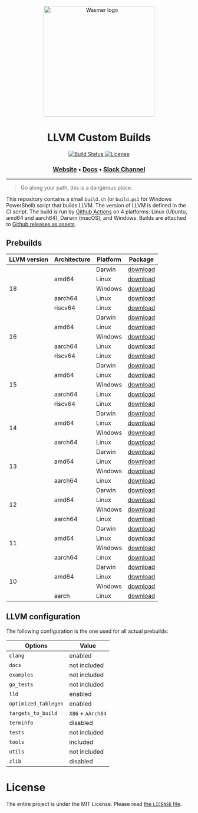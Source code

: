 <div align="center">
  <a href="https://wasmer.io" target="_blank" rel="noopener noreferrer">
    <img width="300" src="https://raw.githubusercontent.com/wasmerio/wasmer/master/assets/logo.png" alt="Wasmer logo">
  </a>
  
  <h1>LLVM Custom Builds</h1>
  
  <p>
    <a href="https://github.com/wasmerio/llvm-custom-builds/actions?query=workflow%3A%22Build%22">
      <img src="https://github.com/wasmerio/llvm-custom-builds/workflows/Build/badge.svg" alt="Build Status">
    </a>
    <a href="https://github.com/wasmerio/llvm-custom-builds/blob/master/LICENSE">
      <img src="https://img.shields.io/github/license/wasmerio/llvm-custom-builds.svg" alt="License">
    </a>
  </p>

  <h3>
    <a href="https://wasmer.io/">Website</a>
    <span> • </span>
    <a href="https://docs.wasmer.io">Docs</a>
    <span> • </span>
    <a href="https://slack.wasmer.io/">Slack Channel</a>
  </h3>

</div>

<hr/>

> Go along your path, this is a dangerous place.

This repository contains a small `build.sh` (or `build.ps1` for Windows 
PowerShell) script that builds LLVM. The version of LLVM is defined in the CI script.
The build is run by [Github
Actions](https://github.com/wasmerio/llvm-custom-builds/actions) on 4
platforms: Linux (Ubuntu, amd64 and aarch64), Darwin (macOS), and Windows.
Builds are attached to [Github releases as
assets](https://github.com/wasmerio/llvm-custom-builds/releases).

## Prebuilds

<table>
  <thead>
    <tr>
      <th>LLVM version</th>
      <th>Architecture</th>
      <th>Platform</th>
      <th>Package</th>
    </tr>
  </thead>
  <tbody>
    <tr>
      <td rowspan="5">18</td>
      <td rowspan="3">amd64</td>
      <td>Darwin</td>
      <td><a href="https://github.com/wasmerio/llvm-custom-builds/releases/download/18.x/darwin-amd64.tar.gz">download</a></td>
    </tr>
    <tr>
      <td>Linux</td>
      <td><a href="https://github.com/wasmerio/llvm-custom-builds/releases/download/18.x/linux-amd64.tar.gz">download</a></td>
    </tr>
    <tr>
      <td>Windows</td>
      <td><a href="https://github.com/wasmerio/llvm-custom-builds/releases/download/18.x/windows-amd64.tar.gz">download</a></td>
    </tr>
    <tr>
      <td>aarch64</td>
      <td>Linux</td>
      <td><a href="https://github.com/wasmerio/llvm-custom-builds/releases/download/18.x/linux-aarch64.tar.gz">download</a></td>
    </tr>
    <tr>
      <td>riscv64</td>
      <td>Linux</td>
      <td><a href="https://github.com/wasmerio/llvm-custom-builds/releases/download/18.x/linux-riscv64.tar.gz">download</a></td>
    </tr>
    <tr>
      <td rowspan="5">16</td>
      <td rowspan="3">amd64</td>
      <td>Darwin</td>
      <td><a href="https://github.com/wasmerio/llvm-custom-builds/releases/download/16.x/darwin-amd64.tar.gz">download</a></td>
    </tr>
    <tr>
      <td>Linux</td>
      <td><a href="https://github.com/wasmerio/llvm-custom-builds/releases/download/16.x/linux-amd64.tar.gz">download</a></td>
    </tr>
    <tr>
      <td>Windows</td>
      <td><a href="https://github.com/wasmerio/llvm-custom-builds/releases/download/16.x/windows-amd64.tar.gz">download</a></td>
    </tr>
    <tr>
      <td>aarch64</td>
      <td>Linux</td>
      <td><a href="https://github.com/wasmerio/llvm-custom-builds/releases/download/16.x/linux-aarch64.tar.gz">download</a></td>
    </tr>
    <tr>
      <td>riscv64</td>
      <td>Linux</td>
      <td><a href="https://github.com/wasmerio/llvm-custom-builds/releases/download/16.x/linux-riscv64.tar.gz">download</a></td>
    </tr>
    <tr>
      <td rowspan="5">15</td>
      <td rowspan="3">amd64</td>
      <td>Darwin</td>
      <td><a href="https://github.com/wasmerio/llvm-custom-builds/releases/download/15.x/darwin-amd64.tar.gz">download</a></td>
    </tr>
    <tr>
      <td>Linux</td>
      <td><a href="https://github.com/wasmerio/llvm-custom-builds/releases/download/15.x/linux-amd64.tar.gz">download</a></td>
    </tr>
    <tr>
      <td>Windows</td>
      <td><a href="https://github.com/wasmerio/llvm-custom-builds/releases/download/15.x/windows-amd64.tar.gz">download</a></td>
    </tr>
    <tr>
      <td>aarch64</td>
      <td>Linux</td>
      <td><a href="https://github.com/wasmerio/llvm-custom-builds/releases/download/15.x/linux-aarch64.tar.gz">download</a></td>
    </tr>
    <tr>
      <td>riscv64</td>
      <td>Linux</td>
      <td><a href="https://github.com/wasmerio/llvm-custom-builds/releases/download/15.x/linux-riscv64.tar.gz">download</a></td>
    </tr>
    <tr>
      <td rowspan="4">14</td>
      <td rowspan="3">amd64</td>
      <td>Darwin</td>
      <td><a href="https://github.com/wasmerio/llvm-custom-builds/releases/download/14.x/darwin-amd64.tar.gz">download</a></td>
    </tr>
    <tr>
      <td>Linux</td>
      <td><a href="https://github.com/wasmerio/llvm-custom-builds/releases/download/14.x/linux-amd64.tar.gz">download</a></td>
    </tr>
    <tr>
      <td>Windows</td>
      <td><a href="https://github.com/wasmerio/llvm-custom-builds/releases/download/14.x/windows-amd64.tar.gz">download</a></td>
    </tr>
    <tr>
      <td>aarch64</td>
      <td>Linux</td>
      <td><a href="https://github.com/wasmerio/llvm-custom-builds/releases/download/14.x/linux-aarch64.tar.gz">download</a></td>
    </tr>
    <tr>
      <td rowspan="4">13</td>
      <td rowspan="3">amd64</td>
      <td>Darwin</td>
      <td><a href="https://github.com/wasmerio/llvm-custom-builds/releases/download/13.x/darwin-amd64.tar.gz">download</a></td>
    </tr>
    <tr>
      <td>Linux</td>
      <td><a href="https://github.com/wasmerio/llvm-custom-builds/releases/download/13.x/linux-amd64.tar.gz">download</a></td>
    </tr>
    <tr>
      <td>Windows</td>
      <td><a href="https://github.com/wasmerio/llvm-custom-builds/releases/download/13.x/windows-amd64.tar.gz">download</a></td>
    </tr>
    <tr>
      <td>aarch64</td>
      <td>Linux</td>
      <td><a href="https://github.com/wasmerio/llvm-custom-builds/releases/download/13.x/linux-aarch64.tar.gz">download</a></td>
    </tr>
    <tr>
      <td rowspan="4">12</td>
      <td rowspan="3">amd64</td>
      <td>Darwin</td>
      <td><a href="https://github.com/wasmerio/llvm-custom-builds/releases/download/12.x/darwin-amd64.tar.gz">download</a></td>
    </tr>
    <tr>
      <td>Linux</td>
      <td><a href="https://github.com/wasmerio/llvm-custom-builds/releases/download/12.x/linux-amd64.tar.gz">download</a></td>
    </tr>
    <tr>
      <td>Windows</td>
      <td><a href="https://github.com/wasmerio/llvm-custom-builds/releases/download/12.x/windows-amd64.tar.gz">download</a></td>
    </tr>
    <tr>
      <td>aarch64</td>
      <td>Linux</td>
      <td><a href="https://github.com/wasmerio/llvm-custom-builds/releases/download/12.x/linux-aarch64.tar.gz">download</a></td>
    </tr>
    <tr>
      <td rowspan="4">11</td>
      <td rowspan="3">amd64</td>
      <td>Darwin</td>
      <td><a href="https://github.com/wasmerio/llvm-custom-builds/releases/download/11.x/darwin-amd64.tar.gz">download</a></td>
    </tr>
    <tr>
      <td>Linux</td>
      <td><a href="https://github.com/wasmerio/llvm-custom-builds/releases/download/11.x/linux-amd64.tar.gz">download</a></td>
    </tr>
    <tr>
      <td>Windows</td>
      <td><a href="https://github.com/wasmerio/llvm-custom-builds/releases/download/11.x/windows-amd64.tar.gz">download</a></td>
    </tr>
    <tr>
      <td>aarch64</td>
      <td>Linux</td>
      <td><a href="https://github.com/wasmerio/llvm-custom-builds/releases/download/11.x/linux-aarch64.tar.gz">download</a></td>
    </tr>
    <tr>
      <td rowspan="4">10</td>
      <td rowspan="3">amd64</td>
      <td>Darwin</td>
      <td><a href="https://github.com/wasmerio/llvm-custom-builds/releases/download/10.x/darwin-amd64.tar.gz">download</a></td>
    </tr>
    <tr>
      <td>Linux</td>
      <td><a href="https://github.com/wasmerio/llvm-custom-builds/releases/download/10.x/linux-amd64.tar.gz">download</a></td>
    </tr>
    <tr>
      <td>Windows</td>
      <td><a href="https://github.com/wasmerio/llvm-custom-builds/releases/download/10.x/windows-amd64.tar.gz">download</a></td>
    </tr>
    <tr>
      <td>aarch</td>
      <td>Linux</td>
      <td><a href="https://github.com/wasmerio/llvm-custom-builds/releases/download/10.x/linux-aarch64.tar.gz">download</a></td>
    </tr>
  </tbody>
</table>

## LLVM configuration

The following configuration is the one used for all actual prebuilds:

| Options | Value |
|-|-|
| `clang` | enabled |
| `docs` | not included |
| `examples` | not included |
| `go_tests` | not included |
| `lld` | enabled |
| `optimized_tablegen` | enabled |
| `targets_to_build` | `X86` + `AArch64` |
| `terminfo` | disabled |
| `tests` | not included |
| `tools` | included |
| `utils` | not included |
| `zlib` | disabled |

# License

The entire project is under the MIT License. Please read [the `LICENSE` file][license].


[license]: https://github.com/wasmerio/llvm-custom-builds/blob/master/LICENSE
